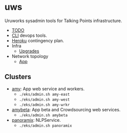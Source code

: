 # uws

Uruworks sysadmin tools for Talking Points infrastructure.

* [TODO](./docs/todo.md)
* [CLI](./docs/devops.md) devops tools.
* [Heroku](./docs/heroku.md) contingency plan.
* Infra
	* [Upgrades](./docs/infra/upgrades.md)
* Network topology
	* [App](./docs/topology/app.png)

## Clusters

* [amy](./cluster/amy/README.md): App web service and workers.
	* `./eks/admin.sh amy-east`
	* `./eks/admin.sh amy-west`
	* `./eks/admin.sh amy-wrkr`
* [amybeta](./cluster/amybeta/README.md): App beta and Crowdsourcing web services.
	* `./eks/admin.sh amybeta`
* [panoramix](./cluster/panoramix/README.md): NLPService.
	* `./eks/admin.sh panoramix`
